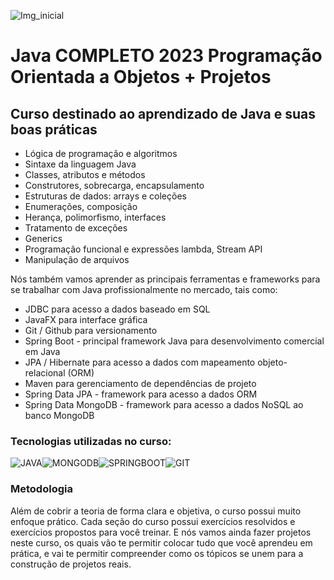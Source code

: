 ![Img_inicial](https://imgur.com/z0vDRrz.png)

# Java COMPLETO 2023 Programação Orientada a Objetos + Projetos

## Curso destinado ao aprendizado de Java e suas boas práticas
<ul>
    <li>Lógica de programação e algoritmos</li>
    <li>Sintaxe da linguagem Java</li>
    <li>Classes, atributos e métodos</li>
    <li>Construtores, sobrecarga, encapsulamento</li>
    <li>Estruturas de dados: arrays e coleções</li>
    <li>Enumerações, composição</li>
    <li>Herança, polimorfismo, interfaces</li>
    <li>Tratamento de exceções</li>
    <li>Generics</li>
    <li>Programação funcional e expressões lambda, Stream API</li>
    <li>Manipulação de arquivos</li>
</ul>

Nós também vamos aprender as principais ferramentas e frameworks para se trabalhar com Java profissionalmente no mercado, tais como:
<ul>
    <li>JDBC para acesso a dados baseado em SQL</li>
    <li>JavaFX para interface gráfica</li>
    <li>Git / Github para versionamento</li>
    <li>Spring Boot - principal framework Java para desenvolvimento comercial em Java</li>
    <li>JPA / Hibernate para acesso a dados com mapeamento objeto-relacional (ORM)</li>
    <li>Maven para gerenciamento de dependências de projeto</li>
    <li>Spring Data JPA - framework para acesso a dados ORM</li>
    <li>Spring Data MongoDB - framework para acesso a dados NoSQL ao banco MongoDB</li>
</ul>

### Tecnologias utilizadas no curso:

![JAVA](https://img.shields.io/badge/Java-ED8B00?style=for-the-badge&logo=openjdk&logoColor=white)![MONGODB](https://img.shields.io/badge/MongoDB-4EA94B?style=for-the-badge&logo=mongodb&logoColor=white)![SPRINGBOOT](https://img.shields.io/badge/Spring-6DB33F?style=for-the-badge&logo=spring&logoColor=white)![GIT](https://img.shields.io/badge/GIT-E44C30?style=for-the-badge&logo=git&logoColor=white)

### Metodologia

Além de cobrir a teoria de forma clara e objetiva, o curso possui muito enfoque prático. Cada seção do curso possui exercícios resolvidos e exercícios propostos para você treinar. E nós vamos ainda fazer projetos neste curso, os quais vão te permitir colocar tudo que você aprendeu em prática, e vai te permitir compreender como os tópicos se unem para a construção de projetos reais.